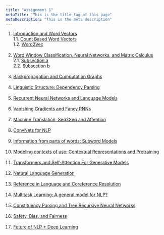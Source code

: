 ```yaml
---
title: "Assignment 1"
metaTitle: "This is the title tag of this page"
metaDescription: "This is the meta description"
---
```


1. [Introduction and Word Vectors](/01_word_vectors) <br/>
    1.1. [Count Based Word Vectors](/01_word_vectors/01_count_based) <br/>
    1.2. [Word2Vec](/01_word_vectors/02_word2vec) <br/><br/>
2. [Word Window Classification, Neural Networks, and Matrix Calculus](#section-2) <br/>
    2.1. [Subsection a](#subsection-a) <br/>
    2.2. [Subsection b](#subsection-b) <br/><br/>
3. [Backpropagation and Computation Graphs](/a) <br/><br/>
4. [Linguistic Structure: Dependency Parsing](/a) <br/><br/>
5. [Recurrent Neural Networks and Language Models](/a) <br/><br/>
6. [Vanishing Gradients and Fancy RNNs](/a) <br/><br/>
7. [Machine Translation, Seq2Seq and Attention](/a) <br/><br/>
8. [ConvNets for NLP](/a) <br/><br/>
9. [Information from parts of words: Subword Models](/a) <br/><br/>
10. [Modeling contexts of use: Contextual Representations and Pretraining](/a) <br/><br/>
11. [Transformers and Self-Attention For Generative Models](/a) <br/><br/>
12. [Natural Language Generation](/a) <br/><br/>
13. [Reference in Language and Coreference Resolution](/a) <br/><br/>
14. [Multitask Learning: A general model for NLP?](/a) <br/><br/>
15. [Constituency Parsing and Tree Recursive Neural Networks](/a) <br/><br/>
16. [Safety, Bias, and Fairness](/a) <br/><br/>
17. [Future of NLP + Deep Learning](/a) <br/><br/>







